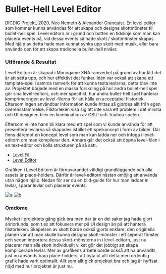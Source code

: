 # Bullet-Hell Level Editor

DIGDIG Projekt, 2020, Neo Nemeth & Alexander Granquist.
En level editor som kommer kunna användas för att skapa och designa skottmönster till bullet-hell spel.
Level editorn är i grund och botten en tidslinje som man kan placera events på, vid dessa events så hade skott / skottmönster skapas. Med hjälp av detta hade man kunnat synka upp skott med musik, eller bara använda den för att skapa tradionella bullet-hell nivåer.

### Utförande & Resultat

Level Editorn är skapad i Monogame XNA ramverket på grund av hur lätt det är att sätta upp, och hur effektivt det funkar. Idén var också att skapa ett template-spel i samma ramverk för att kunna testa levlarna, detta blev inte av.
Projektet började med en massa forskning på hur andra bullet-hell spel gör sina level-editors, och mer specifikt, hur andra bullet-hell spel hanterar komprimeringen av level-filerna för att hålla en acceptabel filstorlek. Eftersom ingen användbar information kunde hittas så gjordes allt från egen överensstämmelse. Filstorleken visa sig att inte vara ett problem i det minsta och UI designen blev en kombination av OSU! och Touhou spelen.

Eftersom vi inte hann bli klara med ett spel som vi kunde använda för att presentera levlarna så skapades istället ett spelkoncept i form av bilder. Där finns däremot en koncept level som man kan ladda ner och infoga i level-editorn om man kompilerar den. Annars går det också att öppna level-filen i en text-editor och kolla strukturen på så sätt.

* [Level Fil](https://github.com/Bantuman/BulletHeaven/releases/download/Level/Level.dmk)
* [Level Editor](https://github.com/Bantuman/BulletHeaven/releases/download/EDITOR/Editor.rar)

Grafiken i Level Editorn är förnuvarandet väldigt grundläggande och alla assets är place-holders. Därför är level-editorn nästan omöjlig att använda utan någon hjälp.
Nedan för ser du en bild-guide för hur man laddar in levlar, sparar levlar och placerar events.

![a](https://i.imgur.com/YnTVkyV.png)
![b](https://i.imgur.com/80tsqAd.png)

### Omdöme

Mycket i projektets gång gick bra men där är en del saker jag hade gjort annorlunda, som t.ex att fokusera mer på UI design än på att hantera filstorleken. Skapelsen av skott borde också gjorts enklare, den originella planen var att man skulle kunna designa skott-mönster i ett seperat fönster och sedan importera dessa skott-mönsterna in i level-editorn, just nu placerar man alla skott individuellt vilket gör det jobbigt att skapa komplicerade levlar.
Mer av grafikens arbete borde också att ha användts, just nu används bara place-holders, att byta ut allt detta med ordentlig grafik hade varit optimallt.
Allt som allt gick projektet bra och jag är hyffsat nöjd med hur projektet är just nu.
